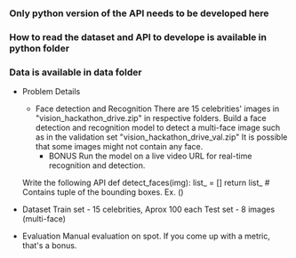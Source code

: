 ### Only python version of the API needs to be developed here
### How to read the dataset and API to develope is available in python folder
### Data is available in data folder

- Problem Details
  - Face detection and Recognition
    There are 15 celebrities' images in "vision_hackathon_drive.zip" in respective folders.
    Build a face detection and recognition model to detect a multi-face image such as in the validation set "vision_hackathon_drive_val.zip"
    It is possible that some images might not contain any face.
      - BONUS 
        Run the model on a live video URL for real-time recognition and detection.
  
  Write the following API
    def detect_faces(img):
      list_ = []
      return list_ # Contains tuple of the bounding boxes. Ex. ()
- Dataset
      Train set - 15 celebrities, Aprox 100 each
       Test set - 8 images (multi-face)

- Evaluation
  Manual evaluation on spot. If you come up with a metric, that's a bonus.
